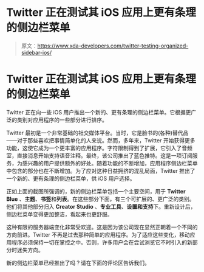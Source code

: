 # Twitter 正在测试其 iOS 应用上更有条理的侧边栏菜单

> 原文：<https://www.xda-developers.com/twitter-testing-organized-sidebar-ios/>

# Twitter 正在测试其 iOS 应用上更有条理的侧边栏菜单

Twitter 正在向一些 iOS 用户推出一个新的、更有条理的侧边栏菜单。它根据更广泛的类别对应用程序的一些部分进行排序。

Twitter 最初是一个非常基础的社交媒体平台。当时，它是脸书的(各种)替代品——对于那些喜欢把事情简单化的人来说。然而，多年来，Twitter 开始获得更多功能，这使它成为一个更丰富的应用程序。字符限制得到了扩展，它引入了音频室，直接消息开始支持语音注释。最终，该公司推出了蓝色推特。这是一项订阅服务，为感兴趣的用户提供额外的好处。随着功能的不断增加，应用程序侧边栏菜单中包含的部分也在不断增加。为了应对这种日益拥挤的混乱局面，Twitter 推出了一个新的、更有条理的侧边栏菜单，供 iOS 用户选择。

正如上面的截图所强调的，新的侧边栏菜单包括一个主要空间，用于 **Twitter Blue** 、**主题**、**书签**和**列表**。在这些部分下面，有三个可扩展的、更广泛的类别。他们将其他部分归入 **Creator Studio** 、**专业工具**、**设置和支持**下。重新设计后，侧边栏菜单变得更加整洁，看起来也更舒服。

这种有限的服务器端变化非常受欢迎。这是因为该公司现在显然正朝着一个不同的方向前进。Twitter 不再是过去那种简单的应用程序。为了适应这些变化，移动应用程序必须保持一切在掌控之中。否则，许多用户会在尝试浏览它不时引入的新部分时迷失方向。

新的侧边栏菜单已经推出了吗？请在下面的评论区告诉我们。